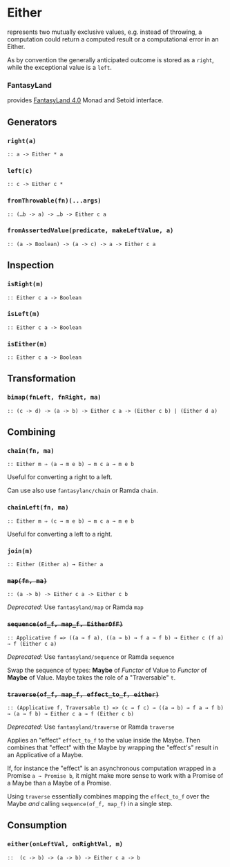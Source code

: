 Either
======
represents two mutually exclusive values, e.g. instead of throwing, a computation could return a computed result or a computational error in an Either.

As by convention the generally anticipated outcome is stored as a `right`, while the exceptional value is a `left`.

### FantasyLand
provides [FantasyLand 4.0][FL-4] Monad and Setoid interface.

Generators
-----------
### `right(a)`
`:: a -> Either * a`

### `left(c)`
`:: c -> Either c *`

### `fromThrowable(fn)(...args)`
`:: (…b -> a) -> …b -> Either c a`

### `fromAssertedValue(predicate, makeLeftValue, a)`
`:: (a -> Boolean) -> (a -> c) -> a -> Either c a`

Inspection
---------
### `isRight(m)`
`:: Either c a -> Boolean`

### `isLeft(m)`
`:: Either c a -> Boolean`

### `isEither(m)`
`:: Either c a -> Boolean`

Transformation
-------------

### `bimap(fnLeft, fnRight, ma)`
`:: (c -> d) -> (a -> b) -> Either c a -> (Either c b) | (Either d a)`

Combining
-------

### `chain(fn, ma)`
`:: Either m ⇒ (a → m e b) → m c a → m e b`

Useful for converting a right to a left.

Can use also use `fantasylanc/chain` or Ramda `chain`.

### `chainLeft(fn, ma)`
`:: Either m ⇒ (c → m e b) → m c a → m e b`

Useful for converting a left to a right.

### `join(m)`
`:: Either (Either a) → Either a`

### ~~`map(fn, ma)`~~
`:: (a -> b) -> Either c a -> Either c b`

*Deprecated:* Use `fantasyland/map` or Ramda `map`

### ~~`sequence(of_f, map_f, EitherOfF)`~~
`:: Applicative f => ((a → f a), ((a → b) → f a → f b) → Either c (f a) → f (Either c a)`

*Deprecated:* Use `fantasyland/sequence` or Ramda `sequence`

Swap the sequence of types: **Maybe** of *Functor* of Value to *Functor* of **Maybe** of Value. Maybe takes the role of a "Traversable" `t`.

### ~~`traverse(of_f, map_f, effect_to_f, either)`~~
`:: (Applicative f, Traversable t) => (c → f c) → ((a → b) → f a → f b) → (a → f b) → Either c a → f (Either c b)`

*Deprecated:* Use `fantasyland/traverse` or Ramda `traverse`

Applies an "effect" `effect_to_f` to the value inside the Maybe. Then combines that "effect" with the Maybe by wrapping the "effect's" result in an Applicative of a Maybe. 

If, for instance the "effect" is an asynchronous computation wrapped in a Promise `a → Promise b`, it might make more sense to work with a Promise of a Maybe than a Maybe of a Promise. 

Using `traverse` essentially combines mapping the `effect_to_f` over the Maybe *and* calling `sequence(of_f, map_f)` in a single step.

Consumption
-----------
### `either(onLeftVal, onRightVal, m)`
`::  (c -> b) -> (a -> b) -> Either c a -> b`


[FL-4]: https://github.com/fantasyland/fantasy-land/tree/v4.0.1#fantasy-land-specification
